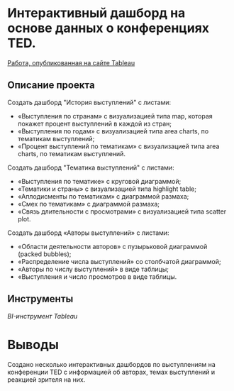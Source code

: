 # Интерактивный дашборд на основе данных о конференциях TED.
[Работа, опубликованная на сайте Tableau](https://public.tableau.com/app/profile/tatiana.titarenko/viz/Project_Titarenko/sheet21) 

## Описание проекта
Создать дашборд "История выступлений" с листами:
- «Выступления по странам» с визуализацией типа map, которая покажет процент выступлений в каждой из стран;
- «Выступления по годам» с визуализацией типа area charts, по тематикам выступлений;
- «Процент выступлений по тематикам» с визуализацией типа area charts, по тематикам выступлений.
  
Создать дашборд "Тематика выступлений" с листами:
- «Выступления по тематике» с круговой диаграммой;
- «Тематики и страны» с визуализацией типа highlight table;
- «Аплодисменты по тематикам» с диаграммой размаха;
- «Смех по тематикам» с диаграммой размаха;
- «Связь длительности с просмотрами» с визуализацией типа scatter plot.
  
Создать дашборд «Авторы выступлений» с листами:
- «Области деятельности авторов» с пузырьковой диаграммой (packed bubbles);
- «Распределение числа выступлений» со столбчатой диаграммой;
- «Авторы по числу выступлений» в виде таблицы;
- «Выступления и число просмотров  в виде таблицы.

## Инструменты
*BI-инструмент Tableau*

# Выводы
Создано несколько интерактивных дашбордов по выступлениям на конференции TED c информацией об авторах, темах выступлений и реакцией зрителя на них.
